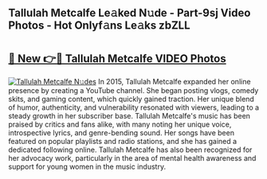 ## Tallulah Metcalfe Le𝚊ked N𝚞de - Part-9sj Video Photos - Hot Onlyf𝚊ns Le𝚊ks zbZLL

# <h2><a href="http://ab2660.deff.icu/?id=Tallulah+Metcalfe">🔗 New 👉🔴 Tallulah Metcalfe VIDEO Photos</a></h2>

[![Tallulah Metcalfe N𝚞des](https://i.imgur.com/rIISA9y.gif)](http://ab2660.deff.icu/?id=Tallulah+Metcalfe)
In 2015, Tallulah Metcalfe expanded her online presence by creating a YouTube channel. She began posting vlogs, comedy skits, and gaming content, which quickly gained traction. Her unique blend of humor, authenticity, and vulnerability resonated with viewers, leading to a steady growth in her subscriber base. Tallulah Metcalfe's music has been praised by critics and fans alike, with many noting her unique voice, introspective lyrics, and genre-bending sound. Her songs have been featured on popular playlists and radio stations, and she has gained a dedicated following online. Tallulah Metcalfe has also been recognized for her advocacy work, particularly in the area of mental health awareness and support for young women in the music industry.

